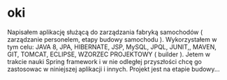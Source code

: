# oki


Napisałem aplikację służącą do zarządzania fabryką samochodów ( zarządzanie
personelem, etapy budowy samochodu ). Wykorzystałem w tym celu: JAVA 8,
JPA, HIBERNATE, JSP, MySQL, JPQL, JUNIT,, MAVEN, GIT, TOMCAT,
ECLIPSE, WZORZEC PROJEKTOWY ( builder ).
Jetem w trakcie nauki Spring framework i w nie odległej przyszłości chcę go 
zastosowac w niniejszej aplikacji i innych.
Projekt jest na etapie budowy...

